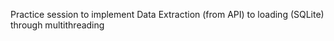 Practice session to implement Data Extraction (from API) to loading (SQLite) through multithreading
